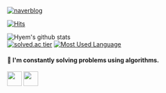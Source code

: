 [![naverblog](https://img.shields.io/badge/naverblog-badge?style=flat-square&logo=Blogger&logoColor=white)](https://blog.naver.com/hyemin8670)

[![Hits](https://hits.seeyoufarm.com/api/count/incr/badge.svg?url=https%3A%2F%2Fgithub.com%2Fimeamin%2Fhit-counter&count_bg=%2379C83D&title_bg=%23555555&icon=&icon_color=%23E7E7E7&title=hits&edge_flat=false)](https://hits.seeyoufarm.com)


![Hyem's github stats](https://github-readme-stats.vercel.app/api?username=imeamin&show_icons=true)
<br/>
[![solved.ac tier](http://mazassumnida.wtf/api/generate_badge?boj=hyemin8670)](https://solved.ac/hyemin8670)
[![Most Used Language](https://github-readme-stats.vercel.app/api/top-langs/?username=imeamin&layout=compact&theme=buefy)](https://github.com/anuraghazra/github-readme-stats)

#### :star2: I'm constantly solving problems using algorithms.
<div align="left">
<a target="_blank" href="https://www.acmicpc.net/user/hyemin8670"><img src="https://postfiles.pstatic.net/MjAxOTEyMjRfMjA5/MDAxNTc3MTkyNTc5Mjkx.p_Tb59oUPn3vNNRJKnSZWPTkdxywV0MRotMO8ARxFm8g.4Asj8GBetDaak_IRqUuIZirj7I52VXmA6ppxj25RI80g.PNG.occidere/boj.png?type=w773" width="34"></a>
<a target="_blank" href="https://blog.naver.com/hyemin8670"><img src="https://postfiles.pstatic.net/MjAxOTEyMzBfMjQ3/MDAxNTc3Njg5NDIzNTM4.Bb4I_JcTmoJTw5QopVY1_2-fFosbZUPz9j35wERCsDQg._fb8TvSH60N4X1xSHHEtnn_uLKlrSHejTymmPLVXXr8g.PNG.occidere/NAVER_BLOG_LOGO.png?type=w773" width="34"></a>
</div>


